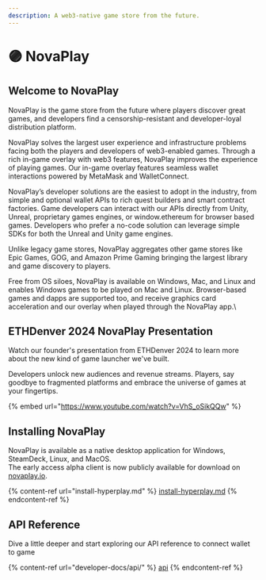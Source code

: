 ```yaml
---
description: A web3-native game store from the future.
---
```


# 🟣 NovaPlay

## Welcome to NovaPlay

NovaPlay is the game store from the future where players discover great games, and developers find a censorship-resistant and developer-loyal distribution platform.&#x20;

NovaPlay solves the largest user experience and infrastructure problems facing both the players and developers of web3-enabled games. Through a rich in-game overlay with web3 features, NovaPlay improves the experience of playing games. Our in-game overlay features seamless wallet interactions powered by MetaMask and WalletConnect.&#x20;

NovaPlay’s developer solutions are the easiest to adopt in the industry, from simple and optional wallet APIs to rich quest builders and smart contract factories. Game developers can interact with our APIs directly from Unity, Unreal, proprietary games engines, or window.ethereum for browser based games. Developers who prefer a no-code solution can leverage simple SDKs for both the Unreal and Unity game engines.

Unlike legacy game stores, NovaPlay aggregates other game stores like Epic Games, GOG, and Amazon Prime Gaming bringing the largest library and game discovery to players.&#x20;

Free from OS siloes, NovaPlay is available on Windows, Mac, and Linux and enables Windows games to be played on Mac and Linux. Browser-based games and dapps are supported too, and receive graphics card acceleration and our overlay when played through the NovaPlay app.\


## ETHDenver 2024 NovaPlay Presentation

Watch our founder's presentation from ETHDenver 2024 to learn more about the new kind of game launcher we've built.

Developers unlock new audiences and revenue streams. Players, say goodbye to fragmented platforms and embrace the universe of games at your fingertips.

{% embed url="https://www.youtube.com/watch?v=VhS_oSikQQw" %}

## Installing NovaPlay

NovaPlay is available as a native desktop application for Windows, SteamDeck, Linux, and MacOS.\
The early access alpha client is now publicly available for download on [novaplay.io](https://novaplay.io).&#x20;

{% content-ref url="install-hyperplay.md" %}
[install-hyperplay.md](install-hyperplay.md)
{% endcontent-ref %}

## API Reference

Dive a little deeper and start exploring our API reference to connect wallet to game

{% content-ref url="developer-docs/api/" %}
[api](developer-docs/api/)
{% endcontent-ref %}
